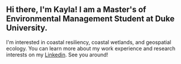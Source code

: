 ## Hi there, I'm Kayla! I am a Master's of Environmental Management Student at Duke University. 
I'm interested in coastal resiliency, coastal wetlands, and geospatial ecology. You can learn more 
about my work experience and research interests on my [Linkedin](https://www.linkedin.com/in/kayla-michellie-emerson/).
See you around!



<!--
**kaylamemerson/kaylamemerson** is a ✨ _special_ ✨ repository because its `README.md` (this file) appears on your GitHub profile.

Here are some ideas to get you started:

- 🔭 I’m currently working on ...
- 🌱 I’m currently learning ...
- 👯 I’m looking to collaborate on ...
- 🤔 I’m looking for help with ...
- 💬 Ask me about ...
- 📫 How to reach me: ...
- 😄 Pronouns: ...
- ⚡ Fun fact: ...
-->
